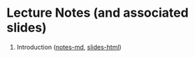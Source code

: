 # Lecture Notes (and associated slides)

1. Introduction ([notes-md](introduction.md), [slides-html](http://htmlpreview.github.io/?https%3A%2F%2Fgithub.com%2Fvk-cs-foundations-fall-25%2Fshared-notes%2Fblob%2Fmain%2Fnotes%2Fintroduction-slides.html=#1))